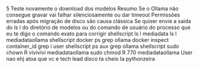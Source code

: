 5 Teste novamente o download dos modelos
Resumo
Se o Ollama não consegue gravar vai falhar silenciosamente ou dar timeout
Permissões erradas após migração de disco são causa clássica
Se quiser envie a saída do ls l do diretório de modelos ou do comando de usuário do processo que eu te digo o comando exato para corrigir
shellscript
ls l mediadata
ls l mediadataollama
shellscript
docker ps  grep ollama
docker inspect container_id  grep i user
shellscript
ps aux  grep ollama
shellscript
sudo chown R vivivivi mediadataollama
sudo chmod R 770 mediadataollama
User
nao ehj atoa que vc e tech lead
disco ta cheio Ia pythonzeira